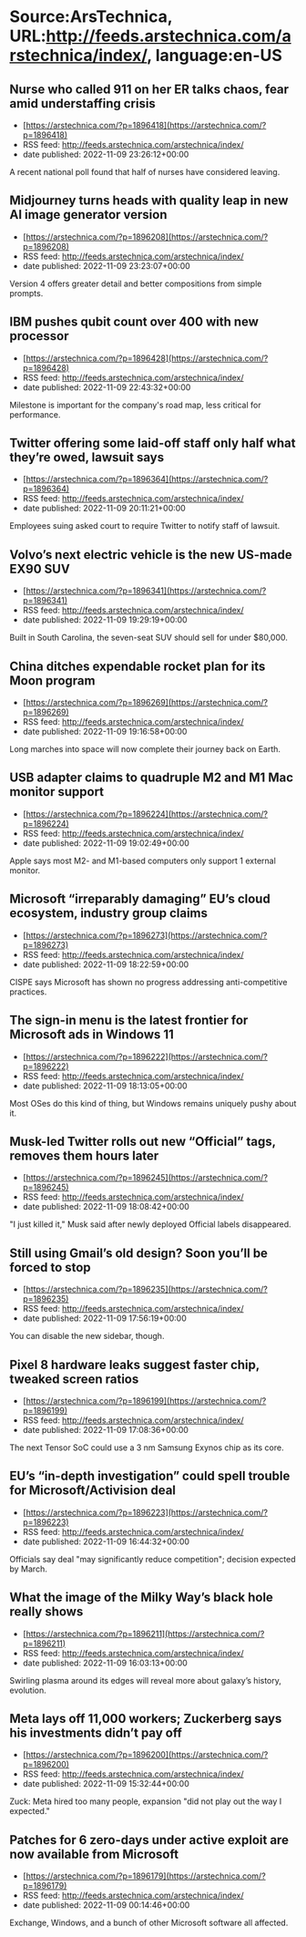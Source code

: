 # Source:ArsTechnica, URL:http://feeds.arstechnica.com/arstechnica/index/, language:en-US

## Nurse who called 911 on her ER talks chaos, fear amid understaffing crisis
 - [https://arstechnica.com/?p=1896418](https://arstechnica.com/?p=1896418)
 - RSS feed: http://feeds.arstechnica.com/arstechnica/index/
 - date published: 2022-11-09 23:26:12+00:00

A recent national poll found that half of nurses have considered leaving.

## Midjourney turns heads with quality leap in new AI image generator version
 - [https://arstechnica.com/?p=1896208](https://arstechnica.com/?p=1896208)
 - RSS feed: http://feeds.arstechnica.com/arstechnica/index/
 - date published: 2022-11-09 23:23:07+00:00

Version 4 offers greater detail and better compositions from simple prompts.

## IBM pushes qubit count over 400 with new processor
 - [https://arstechnica.com/?p=1896428](https://arstechnica.com/?p=1896428)
 - RSS feed: http://feeds.arstechnica.com/arstechnica/index/
 - date published: 2022-11-09 22:43:32+00:00

Milestone is important for the company's road map, less critical for performance.

## Twitter offering some laid-off staff only half what they’re owed, lawsuit says
 - [https://arstechnica.com/?p=1896364](https://arstechnica.com/?p=1896364)
 - RSS feed: http://feeds.arstechnica.com/arstechnica/index/
 - date published: 2022-11-09 20:11:21+00:00

Employees suing asked court to require Twitter to notify staff of lawsuit.

## Volvo’s next electric vehicle is the new US-made EX90 SUV
 - [https://arstechnica.com/?p=1896341](https://arstechnica.com/?p=1896341)
 - RSS feed: http://feeds.arstechnica.com/arstechnica/index/
 - date published: 2022-11-09 19:29:19+00:00

Built in South Carolina, the seven-seat SUV should sell for under $80,000.

## China ditches expendable rocket plan for its Moon program
 - [https://arstechnica.com/?p=1896269](https://arstechnica.com/?p=1896269)
 - RSS feed: http://feeds.arstechnica.com/arstechnica/index/
 - date published: 2022-11-09 19:16:58+00:00

Long marches into space will now complete their journey back on Earth.

## USB adapter claims to quadruple M2 and M1 Mac monitor support
 - [https://arstechnica.com/?p=1896224](https://arstechnica.com/?p=1896224)
 - RSS feed: http://feeds.arstechnica.com/arstechnica/index/
 - date published: 2022-11-09 19:02:49+00:00

Apple says most M2- and M1-based computers only support 1 external monitor.

## Microsoft “irreparably damaging” EU’s cloud ecosystem, industry group claims
 - [https://arstechnica.com/?p=1896273](https://arstechnica.com/?p=1896273)
 - RSS feed: http://feeds.arstechnica.com/arstechnica/index/
 - date published: 2022-11-09 18:22:59+00:00

CISPE says Microsoft has shown no progress addressing anti-competitive practices.

## The sign-in menu is the latest frontier for Microsoft ads in Windows 11
 - [https://arstechnica.com/?p=1896222](https://arstechnica.com/?p=1896222)
 - RSS feed: http://feeds.arstechnica.com/arstechnica/index/
 - date published: 2022-11-09 18:13:05+00:00

Most OSes do this kind of thing, but Windows remains uniquely pushy about it.

## Musk-led Twitter rolls out new “Official” tags, removes them hours later
 - [https://arstechnica.com/?p=1896245](https://arstechnica.com/?p=1896245)
 - RSS feed: http://feeds.arstechnica.com/arstechnica/index/
 - date published: 2022-11-09 18:08:42+00:00

"I just killed it," Musk said after newly deployed Official labels disappeared.

## Still using Gmail’s old design? Soon you’ll be forced to stop
 - [https://arstechnica.com/?p=1896235](https://arstechnica.com/?p=1896235)
 - RSS feed: http://feeds.arstechnica.com/arstechnica/index/
 - date published: 2022-11-09 17:56:19+00:00

You can disable the new sidebar, though.

## Pixel 8 hardware leaks suggest faster chip, tweaked screen ratios
 - [https://arstechnica.com/?p=1896199](https://arstechnica.com/?p=1896199)
 - RSS feed: http://feeds.arstechnica.com/arstechnica/index/
 - date published: 2022-11-09 17:08:36+00:00

The next Tensor SoC could use a 3 nm Samsung Exynos chip as its core.

## EU’s “in-depth investigation” could spell trouble for Microsoft/Activision deal
 - [https://arstechnica.com/?p=1896223](https://arstechnica.com/?p=1896223)
 - RSS feed: http://feeds.arstechnica.com/arstechnica/index/
 - date published: 2022-11-09 16:44:32+00:00

Officials say deal "may significantly reduce competition"; decision expected by March.

## What the image of the Milky Way’s black hole really shows
 - [https://arstechnica.com/?p=1896211](https://arstechnica.com/?p=1896211)
 - RSS feed: http://feeds.arstechnica.com/arstechnica/index/
 - date published: 2022-11-09 16:03:13+00:00

Swirling plasma around its edges will reveal more about galaxy’s history, evolution.

## Meta lays off 11,000 workers; Zuckerberg says his investments didn’t pay off
 - [https://arstechnica.com/?p=1896200](https://arstechnica.com/?p=1896200)
 - RSS feed: http://feeds.arstechnica.com/arstechnica/index/
 - date published: 2022-11-09 15:32:44+00:00

Zuck: Meta hired too many people, expansion "did not play out the way I expected."

## Patches for 6 zero-days under active exploit are now available from Microsoft
 - [https://arstechnica.com/?p=1896179](https://arstechnica.com/?p=1896179)
 - RSS feed: http://feeds.arstechnica.com/arstechnica/index/
 - date published: 2022-11-09 00:14:46+00:00

Exchange, Windows, and a bunch of other Microsoft software all affected.

